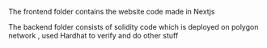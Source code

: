 The frontend folder contains the website code made in Nextjs 

The backend folder consists of solidity code which is deployed on polygon network , used Hardhat to verify and do other stuff
